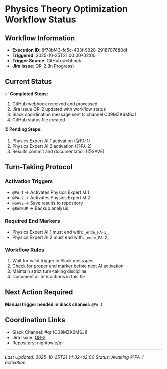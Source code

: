 # Physics Theory Optimization Workflow Status

## Workflow Information
- **Execution ID**: 8f78bf43-fc5c-433f-9928-2918707680df
- **Triggered**: 2025-10-25T21:00:00+02:00
- **Trigger Source**: GitHub webhook
- **Jira Issue**: QR-2 (In Progress)

## Current Status
✅ **Completed Steps:**
1. GitHub webhook received and processed
2. Jira issue QR-2 updated with workflow status
3. Slack coordination message sent to channel C09MZK6MSJ1
4. GitHub status file created

⏳ **Pending Steps:**
1. Physics Expert AI 1 activation (@PA-1)
2. Physics Expert AI 2 activation (@PA-2)
3. Results commit and documentation (@SAVE)

## Turn-Taking Protocol

### Activation Triggers
- `@PA-1` → Activates Physics Expert AI 1
- `@PA-2` → Activates Physics Expert AI 2
- `@SAVE` → Save results to repository
- `@BACKUP` → Backup analysis

### Required End Markers
- Physics Expert AI 1 must end with: `_ende_PA-1_`
- Physics Expert AI 2 must end with: `_ende_PA-2_`

### Workflow Rules
1. Wait for valid trigger in Slack messages
2. Check for proper end marker before next AI activation
3. Maintain strict turn-taking discipline
4. Document all interactions in this file

## Next Action Required
**Manual trigger needed in Slack channel:** `@PA-1`

## Coordination Links
- Slack Channel: #qr (C09MZK6MSJ1)
- Jira Issue: [QR-2](https://frankkannstaedter.atlassian.net/browse/QR-2)
- Repository: nightowle/qr

---
*Last Updated: 2025-10-25T21:14:32+02:00*
*Status: Awaiting @PA-1 activation*